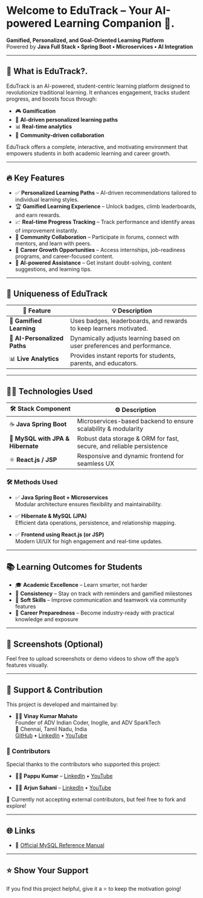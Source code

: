 # Welcome to EduTrack – Your AI-powered Learning Companion 🚀.
**Gamified, Personalized, and Goal-Oriented Learning Platform**  
Powered by **Java Full Stack • Spring Boot • Microservices • AI Integration**

---

## 🌟 What is EduTrack?.
EduTrack is an AI-powered, student-centric learning platform designed to revolutionize traditional learning. It enhances engagement, tracks student progress, and boosts focus through:

- 🎮 **Gamification**
- 🤖 **AI-driven personalized learning paths**
- 📊 **Real-time analytics**
- 🤝 **Community-driven collaboration**

EduTrack offers a complete, interactive, and motivating environment that empowers students in both academic learning and career growth.

---

## 🔥 Key Features

- ✅ **Personalized Learning Paths** – AI-driven recommendations tailored to individual learning styles.
- 🏆 **Gamified Learning Experience** – Unlock badges, climb leaderboards, and earn rewards.
- 📈 **Real-time Progress Tracking** – Track performance and identify areas of improvement instantly.
- 🤝 **Community Collaboration** – Participate in forums, connect with mentors, and learn with peers.
- 💼 **Career Growth Opportunities** – Access internships, job-readiness programs, and career-focused content.
- 🤖 **AI-powered Assistance** – Get instant doubt-solving, content suggestions, and learning tips.

---

## 🎯 Uniqueness of EduTrack

| 🌈 **Feature**             | 💡 **Description**                                                       |
|----------------------------|--------------------------------------------------------------------------|
| 🏅 **Gamified Learning**    | Uses badges, leaderboards, and rewards to keep learners motivated.      |
| 🤖 **AI-Personalized Paths**| Dynamically adjusts learning based on user preferences and performance. |
| 📊 **Live Analytics**       | Provides instant reports for students, parents, and educators.          |

---

## 🧑‍💻 Technologies Used

| 🛠️ **Stack Component**        | ⚙️ **Description**                                                                 |
|-------------------------------|-----------------------------------------------------------------------------------|
| ☕ **Java Spring Boot**        | Microservices-based backend to ensure scalability & modularity                    |
| 🐘 **MySQL with JPA & Hibernate** | Robust data storage & ORM for fast, secure, and reliable persistence             |
| ⚛️ **React.js / JSP**         | Responsive and dynamic frontend for seamless UX                                  |

### 🛠️ Methods Used
- ✅ **Java Spring Boot + Microservices**  
  Modular architecture ensures flexibility and maintainability.
  
- ✅ **Hibernate & MySQL (JPA)**  
  Efficient data operations, persistence, and relationship mapping.
  
- ✅ **Frontend using React.js (or JSP)**  
  Modern UI/UX for high engagement and real-time updates.

---

## 📚 Learning Outcomes for Students

- 🎓 **Academic Excellence** – Learn smarter, not harder
- 🚀 **Consistency** – Stay on track with reminders and gamified milestones
- 📢 **Soft Skills** – Improve communication and teamwork via community features
- 🧠 **Career Preparedness** – Become industry-ready with practical knowledge and exposure

---

## 💬 Screenshots (Optional)
Feel free to upload screenshots or demo videos to show off the app’s features visually.

---

## 🙌 Support & Contribution

This project is developed and maintained by:

- 👨‍💻 **Vinay Kumar Mahato**  
  Founder of ADV Indian Coder, Inoglle, and ADV SparkTech  
  📍 Chennai, Tamil Nadu, India  
  [GitHub](https://github.com/Vinaykumarmahato) • [LinkedIn](https://linkedin.com/in/vinaykumarmahato) • [YouTube](https://youtube.com/ADVIndianCoder)

### 🤝 Contributors
Special thanks to the contributors who supported this project:

- 👨‍💻 **Pappu Kumar** – [LinkedIn](https://linkedin.com/in/pappukumar) • [YouTube](https://youtube.com/PappuKumar)

- 👨‍💻 **Arjun Sahani** – [LinkedIn](https://linkedin.com/in/arjunsahani) • [YouTube](https://youtube.com/ArjunSahani)

📌 Currently not accepting external contributors, but feel free to fork and explore!

---

## 🌐 Links
- 🔗 [Official MySQL Reference Manual](https://dev.mysql.com/doc/)

---

## ⭐ Show Your Support
If you find this project helpful, give it a ⭐ to keep the motivation going!

